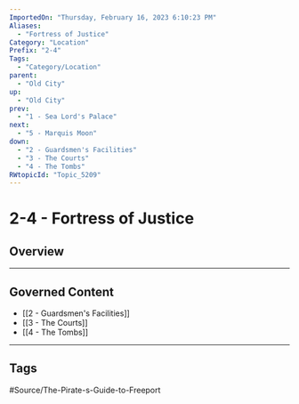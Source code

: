 ```yaml
---
ImportedOn: "Thursday, February 16, 2023 6:10:23 PM"
Aliases:
  - "Fortress of Justice"
Category: "Location"
Prefix: "2-4"
Tags:
  - "Category/Location"
parent:
  - "Old City"
up:
  - "Old City"
prev:
  - "1 - Sea Lord's Palace"
next:
  - "5 - Marquis Moon"
down:
  - "2 - Guardsmen's Facilities"
  - "3 - The Courts"
  - "4 - The Tombs"
RWtopicId: "Topic_5209"
---
```

# 2-4 - Fortress of Justice
## Overview
---
## Governed Content
- [[2 - Guardsmen's Facilities]]
- [[3 - The Courts]]
- [[4 - The Tombs]]


---
## Tags
#Source/The-Pirate-s-Guide-to-Freeport

